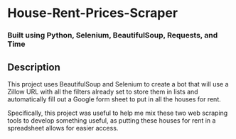 # House-Rent-Prices-Scraper

### Built using Python, Selenium, BeautifulSoup, Requests, and Time

## Description
This project uses BeautifulSoup and Selenium to create a bot that will use
a Zillow URL with all the filters already set to store them in lists and
automatically fill out a Google form sheet to put in all the houses for rent.

Specifically, this project was useful to help me mix these two web scraping tools
to develop something useful, as putting these houses for rent in a spreadsheet
allows for easier access. 

